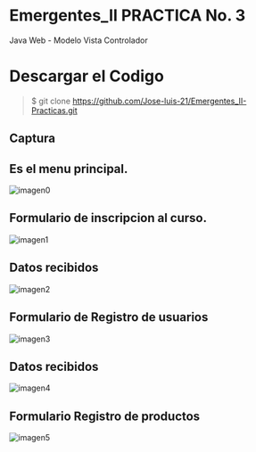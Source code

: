 # Emergentes_II PRACTICA No. 3
Java Web - Modelo Vista Controlador
# Descargar el Codigo
>$ git clone https://github.com/Jose-luis-21/Emergentes_II-Practicas.git

Captura 
---

## Es  el  menu  principal.

![imagen0](https://user-images.githubusercontent.com/54046238/83374019-508d1080-a398-11ea-9d1d-cbfefcd4f0b5.png)

## Formulario de inscripcion al curso.

![imagen1](https://user-images.githubusercontent.com/54046238/83374666-4835d500-a39a-11ea-92ef-e8ef3b9bcc6e.png)

## Datos recibidos

![imagen2](https://user-images.githubusercontent.com/54046238/83374889-f8a3d900-a39a-11ea-81d2-998e95ca4867.png)

## Formulario de Registro de usuarios

![imagen3](https://user-images.githubusercontent.com/54046238/83375635-7a950180-a39d-11ea-8097-4d009ecc14f9.png)

## Datos recibidos

![imagen4](https://user-images.githubusercontent.com/54046238/83375750-e9725a80-a39d-11ea-918f-efbd5c24c6f1.png)

## Formulario Registro de productos

![imagen5](https://user-images.githubusercontent.com/54046238/83375822-276f7e80-a39e-11ea-909d-4d0e29689175.png)

